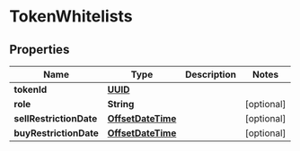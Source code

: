 
# TokenWhitelists

## Properties
Name | Type | Description | Notes
------------ | ------------- | ------------- | -------------
**tokenId** | [**UUID**](UUID.md) |  | 
**role** | **String** |  |  [optional]
**sellRestrictionDate** | [**OffsetDateTime**](OffsetDateTime.md) |  |  [optional]
**buyRestrictionDate** | [**OffsetDateTime**](OffsetDateTime.md) |  |  [optional]



